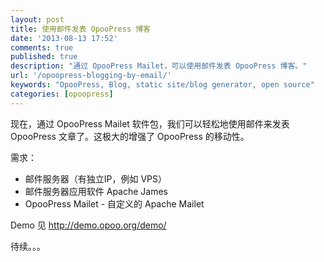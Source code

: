 ```yaml
---
layout: post
title: 使用邮件发表 OpooPress 博客
date: '2013-08-13 17:52'
comments: true
published: true
description: "通过 OpooPress Mailet，可以使用邮件发表 OpooPress 博客。"
url: '/opoopress-blogging-by-email/'
keywords: "OpooPress, Blog, static site/blog generator, open source"
categories: [opoopress]
---
```

现在，通过 OpooPress Mailet 软件包，我们可以轻松地使用邮件来发表 OpooPress 文章了。这极大的增强了 OpooPress 的移动性。

需求：

- 邮件服务器（有独立IP，例如 VPS）
- 邮件服务器应用软件 Apache James
- OpooPress Mailet - 自定义的 Apache Mailet


Demo 见 <http://demo.opoo.org/demo/>

待续。。。

